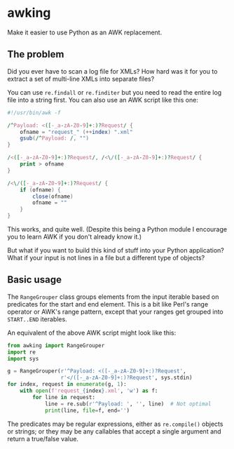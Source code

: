 # awking
Make it easier to use Python as an AWK replacement.

## The problem

Did you ever have to scan a log file for XMLs? How hard was it for you to
extract a set of multi-line XMLs into separate files?

You can use `re.findall` or `re.finditer` but you need to read the entire log
file into a string first. You can also use an AWK script like this one:

```awk
#!/usr/bin/awk -f

/^Payload: <([-_a-zA-Z0-9]+:)?Request/ {
    ofname = "request_" (++index) ".xml"
    gsub(/^Payload: /, "")
}

/<([-_a-zA-Z0-9]+:)?Request/, /<\/([-_a-zA-Z0-9]+:)?Request/ {
    print > ofname
}

/<\/([-_a-zA-Z0-9]+:)?Request/ {
    if (ofname) {
        close(ofname)
        ofname = ""
    }
}
```

This works, and quite well. (Despite this being a Python module I encourage you
to learn AWK if you don't already know it.)

But what if you want to build this kind of stuff into your Python application?
What if your input is not lines in a file but a different type of objects?

## Basic usage

The `RangeGrouper` class groups elements from the input iterable based on
predicates for the start and end element. This is a bit like Perl's range
operator or AWK's range pattern, except that your ranges get grouped into
`START..END` iterables.

An equivalent of the above AWK script might look like this:

```python
from awking import RangeGrouper
import re
import sys

g = RangeGrouper(r'^Payload: <([-_a-zA-Z0-9]+:)?Request',
                 r'</([-_a-zA-Z0-9]+:)?Request', sys.stdin)
for index, request in enumerate(g, 1):
    with open(f'request_{index}.xml', 'w') as f:
        for line in request:
            line = re.sub(r'^Payload: ', '', line)  # Not optimal
            print(line, file=f, end='')
```

The predicates may be regular expressions, either as `re.compile()` objects or
strings; or they may be any callables that accept a single argument and return
a true/false value.
